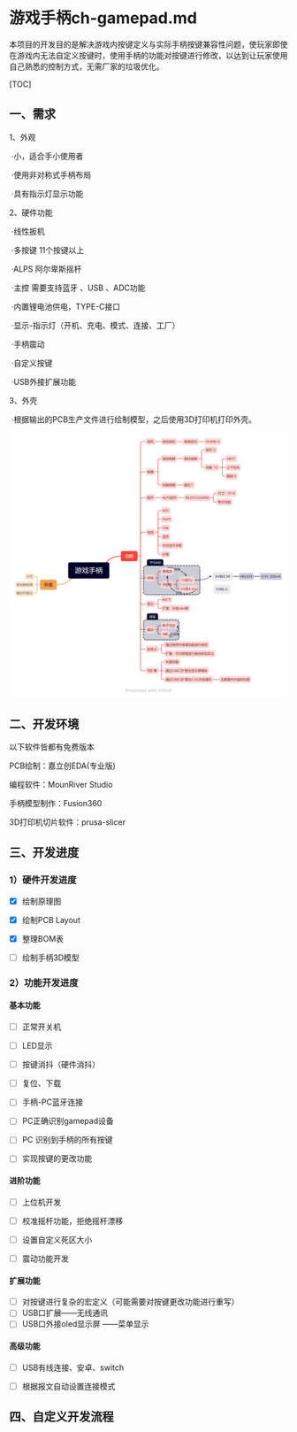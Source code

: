 # 游戏手柄ch-gamepad.md

本项目的开发目的是解决游戏内按键定义与实际手柄按键兼容性问题，使玩家即使在游戏内无法自定义按键时，使用手柄的功能对按键进行修改，以达到让玩家使用自己熟悉的控制方式，无需厂家的垃圾优化。

[TOC]



## 一、需求

1、外观

​	·小，适合手小使用者

​	·使用非对称式手柄布局

​	·具有指示灯显示功能

2、硬件功能

​	·线性扳机

​	·多按键 11个按键以上

​	·ALPS 阿尔卑斯摇杆  

​	·主控 需要支持蓝牙 、USB 、ADC功能

​	·内置锂电池供电，TYPE-C接口

​	·显示-指示灯（开机、充电、模式、连接、工厂）

​	·手柄震动

​	·自定义按键

​	·USB外接扩展功能

3、外壳

​	·根据输出的PCB生产文件进行绘制模型，之后使用3D打印机打印外壳。



![](/PNG/PNG1.png)

## 二、开发环境

以下软件皆都有免费版本

PCB绘制：嘉立创EDA(专业版)

编程软件：MounRiver Studio

手柄模型制作：Fusion360 

3D打印机切片软件：prusa-slicer





## 三、开发进度

### 1）硬件开发进度

- [x] 绘制原理图

- [x] 绘制PCB Layout
- [x] 整理BOM表
- [ ] 绘制手柄3D模型



### 2）功能开发进度

#### 基本功能

- [ ] 正常开关机
- [ ] LED显示
- [ ] 按键消抖（硬件消抖）
- [ ] 复位、下载

- [ ] 手柄-PC蓝牙连接
- [ ] PC正确识别gamepad设备
- [ ] PC 识别到手柄的所有按键
- [ ] 实现按键的更改功能

#### 进阶功能

- [ ] 上位机开发

- [ ] 校准摇杆功能，拒绝摇杆漂移
- [ ] 设置自定义死区大小
- [ ] 震动功能开发

#### 扩展功能

- [ ] 对按键进行复杂的宏定义（可能需要对按键更改功能进行重写）
- [ ] USB口扩展——无线通讯
- [ ] USB口外接oled显示屏 ——菜单显示

#### 高级功能

- [ ] USB有线连接、安卓、switch
- [ ] 根据报文自动设置连接模式





## 四、自定义开发流程





## 

